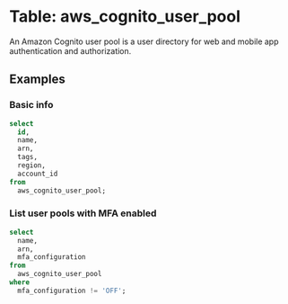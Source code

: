 # Table: aws_cognito_user_pool

An Amazon Cognito user pool is a user directory for web and mobile app authentication and authorization.

## Examples

### Basic info

```sql
select
  id,
  name,
  arn,
  tags,
  region,
  account_id
from
  aws_cognito_user_pool;
```

### List user pools with MFA enabled

```sql
select
  name,
  arn,
  mfa_configuration
from
  aws_cognito_user_pool
where
  mfa_configuration != 'OFF';
```
